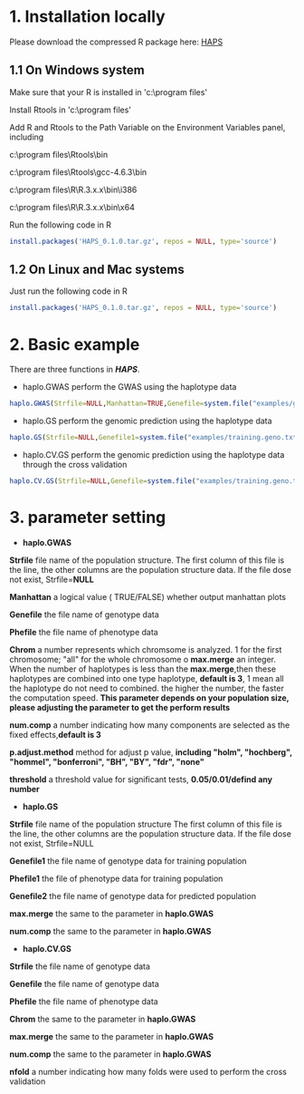 
# 1. Installation locally

Please download the compressed R package here: [HAPS](https://github.com/Annie-Yanru-Cui/HAPS/blob/master/HAPS_0.1.0.tar.gz)

## 1.1 On Windows system

Make sure that your R is installed in 'c:\program files'

Install Rtools in 'c:\program files'

Add R and Rtools to the Path Variable on the Environment Variables panel, including

c:\program files\Rtools\bin

c:\program files\Rtools\gcc-4.6.3\bin

c:\program files\R\R.3.x.x\bin\i386

c:\program files\R\R.3.x.x\bin\x64

Run the following code in R

```R
install.packages('HAPS_0.1.0.tar.gz', repos = NULL, type='source')
```

## 1.2 On Linux and Mac systems

Just run the following code in R

```R
install.packages('HAPS_0.1.0.tar.gz', repos = NULL, type='source')
```

# 2. Basic example
There are three functions in ***HAPS***. 
* haplo.GWAS perform the GWAS using the haplotype data
```R
haplo.GWAS(Strfile=NULL,Manhattan=TRUE,Genefile=system.file("examples/genotype.sample.txt.gz", package="HAPS"),Phefile = system.file("examples/phenotype.sample.csv", package="HAPS"),Chrom ="all",max.merge=5,num.comp=3,p.adjust.method ="fdr",threshold=0.05)
```
* haplo.GS perform the genomic prediction using the haplotype data
```R
haplo.GS(Strfile=NULL,Genefile1=system.file("examples/training.geno.txt.gz",package="HAPS"),Phefile1=system.file("examples/training.phe.csv",package="HAPS"),Genefile2=system.file("examples/predict.geno.txt.gz", package="HAPS"),max.merge=3,num.comp=3)
```
* haplo.CV.GS perform the genomic prediction using the haplotype data through the cross validation
```R
haplo.CV.GS(Strfile=NULL,Genefile=system.file("examples/training.geno.txt.gz", package="HAPS"),Phefile = system.file("examples/training.phe.csv", package="HAPS"),Chrom ="all",max.merge=3,num.comp=3,nfold=10)
```
# 3. parameter setting
* **haplo.GWAS**

 **Strfile**   file name of the population structure.
             The first column of this file is the line, the other columns are the population structure data. If the file dose not exist, Strfile=**NULL**
	     
**Manhattan**   a logical value ( TRUE/FALSE) whether output manhattan plots

**Genefile**   the file name of genotype data 

**Phefile**   the file name of phenotype data

**Chrom**   a number represents which chromsome is analyzed. 1 for the first chromosome; "all" for the whole chromosome
o
**max.merge**   an integer. When the number of haplotypes is less than the **max.merge**,then these haplotypes are combined into one type haplotype, **default is 3**, 1 mean all the haplotype do not need to combined. the higher the number, the faster the computation speed.
**This parameter depends on your population size, please adjusting the parameter to get the perform results**

**num.comp**   a number indicating how many components are selected as the fixed effects,**default is 3**

**p.adjust.method**   method for adjust p value, **including "holm", "hochberg", "hommel", "bonferroni", "BH", "BY", "fdr", "none"**
 
**threshold**   a threshold value for significant tests, **0.05/0.01/defind any number**
 
* **haplo.GS**

**Strfile**   file name of the population structure
The first column of this file is the line, the other columns are the population structure data. If the file dose not exist, Strfile=NULL

**Genefile1**   the file name of genotype data for training population

**Phefile1**   the file of phenotype data for training population

**Genefile2**   the file name of genotype data for predicted population

**max.merge**   the same to the parameter in **haplo.GWAS**

**num.comp**    the same to the parameter in **haplo.GWAS**


* **haplo.CV.GS**

**Strfile**   the file name of genotype data

**Genefile**   the file name of genotype data

**Phefile**   the file name of phenotype data

**Chrom**     the same to the parameter in **haplo.GWAS**

**max.merge**  the same to the  parameter in **haplo.GWAS**

**num.comp**   the same to the parameter in **haplo.GWAS**

**nfold**   a number indicating how many folds were used to perform the cross validation





